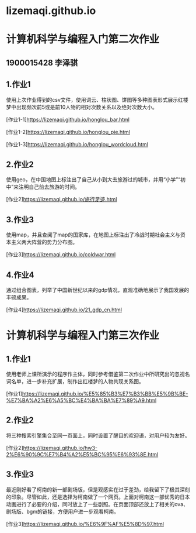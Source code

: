# lizemaqi.github.io
# 计算机科学与编程入门第二次作业
## 1900015428 李泽骐
## 1.作业1
使用上次作业得到的csv文件，使用词云、柱状图、饼图等多种图表形式展示红楼梦中出现频次前5或是前10人物的相对次数关系以及绝对次数大小。

[作业1-1]https://lizemaqi.github.io/honglou_bar.html

[作业1-2]https://lizemaqi.github.io/honglou_pie.html

[作业1-3]https://lizemaqi.github.io/honglou_wordcloud.html

## 2.作业2
使用geo，在中国地图上标注出了自己从小到大去旅游过的城市，并用“小学”“初中”来注明自己前去旅游的时间。

[作业2]https://lizemaqi.github.io/旅行足迹.html

## 3.作业3
使用map，并且查阅了map的国家库，在地图上标注出了冷战时期社会主义与资本主义两大阵营的势力分布图。

[作业3]https://lizemaqi.github.io/coldwar.html

## 4.作业4
通过组合图表，列举了中国新世纪以来的gdp情况，直观准确地展示了我国发展的丰硕成果。

[作业4]https://lizemaqi.github.io/21_gdp_cn.html
# 计算机科学与编程入门第三次作业
## 1.作业1
使用老师上课所演示的程序作主体，同时参考借鉴第二次作业中所研究出的忽视名词名单，进一步补充扩展，制作出红楼梦的人物共现关系图。 

[作业1]https://lizemaqi.github.io/%E5%85%B3%E7%B3%BB%E5%9B%BE-%E7%BA%A2%E6%A5%BC%E4%BA%BA%E7%89%A9.html
## 2.作业2
将三种搜索引擎集合至同一页面上，同时设置了醒目的欢迎语，对用户较为友好。

[作业2]https://lizemaqi.github.io/hw3-2%E6%90%9C%E7%B4%A2%E5%BC%95%E6%93%8E.html
## 3.作业3
最近刚好看了柯南的新一部剧场版，但是观感实在过于差劲，给我留下了极其深刻的印象。尽管如此，还是选择为柯南做了一个网页。上面对柯南这一部优秀的日本动画进行了必要的介绍，同时放上了一些剧照。在页面顶部还放上了相关的ova、剧场版、bgm的链接，方便用户进一步观看柯南。

[作业3]https://lizemaqi.github.io/%E6%9F%AF%E5%8D%97.html
